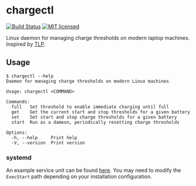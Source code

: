 # chargectl
[![Build Status](https://github.com/loshz/chargectl/workflows/ci/badge.svg)](https://github.com/loshz/chargectl/actions) [![MIT licensed](https://img.shields.io/badge/license-MIT-blue)](LICENSE)

Linux daemon for managing charge thresholds on modern laptop machines. Inspired by [TLP](https://linrunner.de/tlp/).

## Usage
```
$ chargectl --help
Daemon for managing charge thresholds on modern Linux machines

Usage: chargectl <COMMAND>

Commands:
  full   Set threshold to enable immediate charging until full
  get    Get the current start and stop thresholds for a given battery
  set    Set start and stop charge thresholds for a given battery
  start  Run as a dameon, periodically resetting charge thresholds

Options:
  -h, --help     Print help
  -V, --version  Print version
```

### systemd
An example service unit can be found [here](./extra/chargectl.service). You may need to modify the `ExecStart` path depending on your installation configuration.
